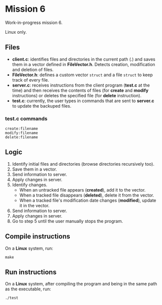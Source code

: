 # Mission 6

Work-in-progress mission 6.

Linux only.

## Files
- **client.c**: identifies files and directories in the current path (.) and saves them in a vector defined in **FileVector.h**. Detects creation, modification and deletion of files.
- **FileVector.h**: defines a custom vector `struct` and a file `struct` to keep track of every file.
- **server.c**: receives instructions from the client program (**test.c** at the time) and then receives the contents of files (for **create** and **modify** instructions) or deletes the specified file (for **delete** instruction).
- **test.c**: currently, the user types in commands that are sent to **server.c** to update the backuped files.

### test.c commands
```
create:filename
modify:filename
delete:filename
```

## Logic
1. Identify initial files and directories (browse directories recursively too).
2. Save them in a vector.
3. Send information to server.
4. Apply changes in server.
5. Identify changes.
   - When an untracked file appears (**created**), add it to the vector.
   - When a tracked file disappears (**deleted**), delete it from the vector.
   - When a tracked file's modification date changes (**modified**), update it in the vector.
6. Send information to server.
7. Apply changes in server.
8. Go to step 5 until the user manually stops the program.

## Compile instructions
On a **Linux** system, run:
```
make
```

## Run instructions
On a **Linux** system, after compiling the program and being in the same path as the executable, run:
```
./test
```